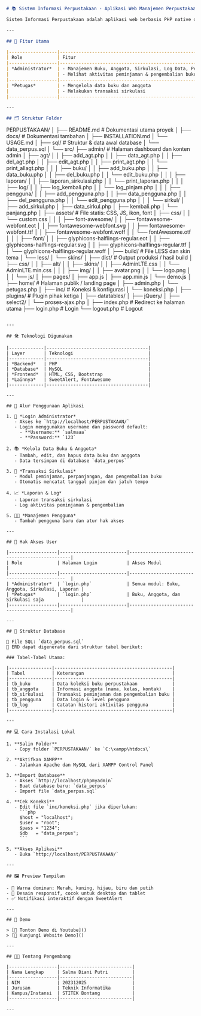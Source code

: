 
```markdown
# 📚 Sistem Informasi Perpustakaan - Aplikasi Web Manajemen Perpustakaan

Sistem Informasi Perpustakaan adalah aplikasi web berbasis PHP native dan MySQL yang dirancang untuk membantu pengelolaan kegiatan perpustakaan secara digital. Proyek ini mendukung manajemen data buku, anggota, peminjaman, pengembalian, serta laporan sirkulasi. Sistem dilengkapi dengan antarmuka sederhana dan responsif menggunakan Bootstrap serta notifikasi interaktif dari SweetAlert.

---

## 📌 Fitur Utama

|------------------|-----------------------------------------------------------------------|
| Role             | Fitur                                                                 |
|------------------|-----------------------------------------------------------------------|
| *Administrator*  | - Manajemen Buku, Anggota, Sirkulasi, Log Data, Pengguna, dan Laporan |
|                  | - Melihat aktivitas peminjaman & pengembalian buku                    |
|------------------|--------------------------------------------------------------------=--|
| *Petugas*        | - Mengelola data buku dan anggota                                     |
|                  | - Melakukan transaksi sirkulasi                                       |
|------------------|-----------------------------------------------------------------------|

---

## 🗂 Struktur Folder

```

PERPUSTAKAAN/
│
├── README.md                # Dokumentasi utama proyek
│
├── docs/                    # Dokumentasi tambahan
│   ├── INSTALLATION.md
│   └── USAGE.md
│
├── sql/                     # Struktur & data awal database
│   └── data_perpus.sql
│
└── src/
    ├── admin/               # Halaman dashboard dan konten admin
    │   ├── agt/
    │   │   ├── add_agt.php
    │   │   ├── data_agt.php
    │   │   ├── del_agt.php
    │   │   ├── edit_agt.php
    │   │   ├── print_agt.php
    │   │   └── print_allagt.php
    │   │
    │   ├── buku/
    │   │   ├── add_buku.php
    │   │   ├── data_buku.php
    │   │   ├── del_buku.php
    │   │   └── edit_buku.php
    │   │
    │   ├── laporan/
    │   │   ├── laporan_sirkulasi.php
    │   │   └── print_laporan.php
    │   │
    │   ├── log/
    │   │   ├── log_kembali.php
    │   │   └── log_pinjam.php
    │   │
    │   ├── pengguna/
    │   │   ├── add_pengguna.php
    │   │   ├── data_pengguna.php
    │   │   ├── del_pengguna.php
    │   │   └── edit_pengguna.php
    │   │
    │   └── sirkul/
    │       ├── add_sirkul.php
    │       ├── data_sirkul.php
    │       ├── kembali.php
    │       └── panjang.php
    │
    ├── assets/              # File statis: CSS, JS, ikon, font
    │   ├── css/
    │   │   └── custom.css
    │   │
    │   ├── font-awesome/
    │   │   ├── fontawesome-webfont.eot
    │   │   ├── fontawesome-webfont.svg
    │   │   ├── fontawesome-webfont.ttf
    │   │   ├── fontawesome-webfont.woff
    │   │   └── fontAwesome.otf
    │   │
    │   ├── font/
    │   │   ├── glyphicons-halflings-regular.eot
    │   │   ├── glyphicons-halflings-regular.svg
    │   │   ├── glyphicons-halflings-regular.ttf
    │   │   └── glyphicons-halflings-regular.woff
    │
    ├── build/               # File LESS dan skin tema
    │   └── less/
    │       └── skins/
    │
    ├── dist/                # Output produksi / hasil build
    │   ├── css/
    │   │   ├── alt/
    │   │   ├── skins/
    │   │   ├── AdminLTE.css
    │   │   └── AdminLTE.min.css
    │   │
    │   ├── img/
    │   │   ├── avatar.png
    │   │   └── logo.png
    │   │
    │   └── js/
    │       ├── pages/
    │       ├── app.js
    │       ├── app.min.js
    │       └── demo.js
    │
    ├── home/                # Halaman publik / landing page
    │   ├── admin.php
    │   └── petugas.php
    │
    ├── inc/                 # Koneksi & konfigurasi
    │   └── koneksi.php
    │
    ├── plugins/             # Plugin pihak ketiga
    │   ├── datatables/
    │   ├── jQuery/
    │   ├── select2/
    │   └── proses-ajax.php
    │
    ├── index.php            # Redirect ke halaman utama
    ├── login.php            # Login
    └── logout.php           # Logout

````

---

## 🛠 Teknologi Digunakan

|-------------|--------------------------------------|
| Layer       | Teknologi                            |
|-------------|--------------------------------------|
| *Backend*   | PHP                                  |
| *Database*  | MySQL                                |
| *Frontend*  | HTML, CSS, Bootstrap                 |
| *Lainnya*   | SweetAlert, FontAwesome              |
|-------------|--------------------------------------|

---

## 🧠 Alur Penggunaan Aplikasi

1. 🔐 *Login Administrator*  
   - Akses ke `http://localhost/PERPUSTAKAAN/`
   - Login menggunakan username dan password default:
     - **Username:** `salmaaa`
     - **Password:** `123`

2. 📚 *Kelola Data Buku & Anggota*  
   - Tambah, edit, dan hapus data buku dan anggota
   - Data tersimpan di database `data_perpus`

3. 🔁 *Transaksi Sirkulasi*  
   - Modul peminjaman, perpanjangan, dan pengembalian buku
   - Otomatis mencatat tanggal pinjam dan jatuh tempo

4. 📈 *Laporan & Log*  
   - Laporan transaksi sirkulasi
   - Log aktivitas peminjaman & pengembalian

5. 🧑‍💼 *Manajemen Pengguna*  
   - Tambah pengguna baru dan atur hak akses

---

## 🔐 Hak Akses User

|------------------|-------------------------|------------------------------------------------|
| Role             | Halaman Login           | Akses Modul                                    |
|------------------|-------------------------|----------------------------------------------  |
| *Administrator*  | `login.php`             | Semua modul: Buku, Anggota, Sirkulasi, Laporan |
| *Petugas*        | `login.php`             | Buku, Anggota, dan Sirkulasi saja              |
|------------------|-------------------------|------------------------------------------------|

---

## 🧾 Struktur Database

📂 File SQL: `data_perpus.sql`  
📎 ERD dapat digenerate dari struktur tabel berikut:

### Tabel-Tabel Utama:

|----------------|--------------------------------------------|
| Tabel          | Keterangan                                 |
|----------------|--------------------------------------------|
| tb_buku        | Data koleksi buku perpustakaan             |
| tb_anggota     | Informasi anggota (nama, kelas, kontak)    |
| tb_sirkulasi   | Transaksi peminjaman dan pengembalian buku |
| tb_pengguna    | Data login & level pengguna                |
| tb_log         | Catatan histori aktivitas pengguna         |
|----------------|--------------------------------------------|

---

## 💻 Cara Instalasi Lokal

1. **Salin Folder**
   - Copy folder `PERPUSTAKAAN/` ke `C:\xampp\htdocs\`

2. **Aktifkan XAMPP**
   - Jalankan Apache dan MySQL dari XAMPP Control Panel

3. **Import Database**
   - Akses `http://localhost/phpmyadmin`
   - Buat database baru: `data_perpus`
   - Import file `data_perpus.sql`

4. **Cek Koneksi**
   - Edit file `inc/koneksi.php` jika diperlukan:
     ```php
     $host = "localhost";
     $user = "root";
     $pass = "1234";
     $db   = "data_perpus";
     ```

5. **Akses Aplikasi**
   - Buka `http://localhost/PERPUSTAKAAN/`

---

## 🖼 Preview Tampilan

- 🎨 Warna dominan: Merah, kuning, hijau, biru dan putih
- 📱 Desain responsif, cocok untuk desktop dan tablet
- ✅ Notifikasi interaktif dengan SweetAlert

---

## 🧪 Demo 
 
> [🔗 Tonton Demo di Youtube]()
> [🔗 Kunjungi Website Demo]()

---

## 👩‍💻 Tentang Pengembang

|------------------|---------------------------|
| Nama Lengkap     | Salma Diani Putri         |
|------------------|---------------------------|
| NIM              | 202312025                 |
| Jurusan          | Teknik Informatika        |
| Kampus/Instansi  | STITEK Bontang            |
|------------------|---------------------------|

---